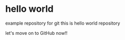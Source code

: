 # hello world
example repository for git
this is hello world repository

let's move on to GitHub now!!
